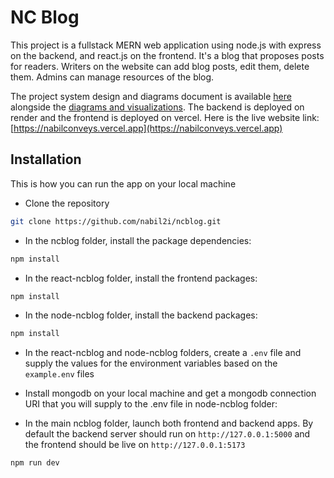 
# NC Blog
This project is a fullstack MERN web application using node.js with express on the backend, and react.js on the frontend. It's a blog that proposes posts for readers. Writers on the website can add blog posts, edit them, delete them. Admins can manage resources of the blog.

The project system design and diagrams document is available [here](https://docs.google.com/document/d/1-fEuNqwnWiB2hgJXylv1zFOacpQmkdY3-5EWUqnXWZs/edit?usp=sharing) alongside the [diagrams and visualizations](https://drive.google.com/drive/folders/1xZ7fO0GrGR9ScMI6Tszyrl4KYIxNDtKC?usp=sharing). The backend is deployed on render and the frontend is deployed on vercel.
Here is the live website link: [https://nabilconveys.vercel.app](https://nabilconveys.vercel.app)

## Installation
This is how you can run the app on your local machine
* Clone the repository
```bash
git clone https://github.com/nabil2i/ncblog.git
```

<!-- * In the main ncblog folder, install the package dependencies for all folders with the following command:

```bash
npm run install
```
 -->
 
* In the ncblog folder, install the package dependencies:

```bash
npm install
```

* In the react-ncblog folder, install the frontend packages:

```bash
npm install
```

* In the node-ncblog folder, install the backend packages:

```bash
npm install
```


* In the react-ncblog and node-ncblog folders, create a `.env` file and supply the values for the environment variables based on the `example.env` files

* Install mongodb on your local machine and get a mongodb connection URI that you will supply to the .env file in node-ncblog folder:


* In the main ncblog folder, launch both frontend and backend apps. By default the backend server should run on `http://127.0.0.1:5000` and the frontend should be live on `http://127.0.0.1:5173`
```bash
npm run dev 
```
